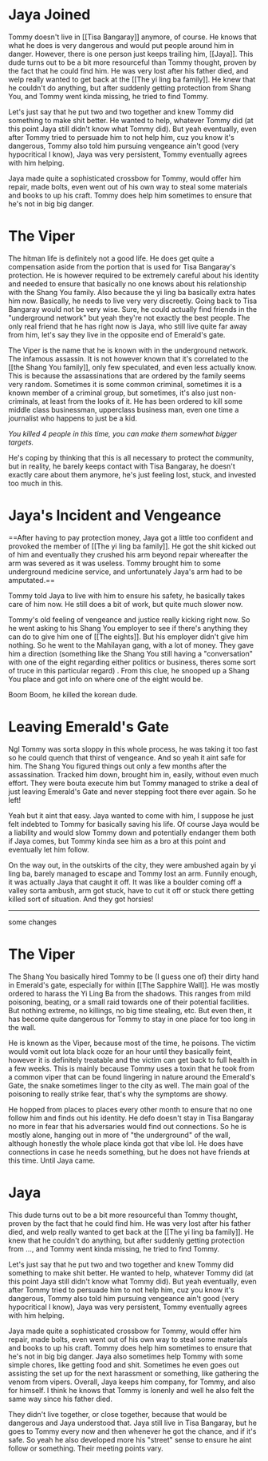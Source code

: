 # Jaya Joined

Tommy doesn't live in [[Tisa Bangaray]] anymore, of course. He knows that what he does is very dangerous and would put people around him in danger. However, there is one person just keeps trailing him, [[Jaya]]. This dude turns out to be a bit more resourceful than Tommy thought, proven by the fact that he could find him. He was very lost after his father died, and welp really wanted to get back at the [[The yi ling ba family]]. He knew that he couldn't do anything, but after suddenly getting protection from Shang You, and Tommy went kinda missing, he tried to find Tommy.

Let's just say that he put two and two together and knew Tommy did something to make shit better. He wanted to help, whatever Tommy did (at this point Jaya still didn't know what Tommy did). But yeah eventually, even after Tommy tried to persuade him to not help him, cuz you know it's dangerous, Tommy also told him pursuing vengeance ain't good (very hypocritical I know), Jaya was very persistent, Tommy eventually agrees with him helping.

Jaya made quite a sophisticated crossbow for Tommy, would offer him repair, made bolts, even went out of his own way to steal some materials and books to up his craft. Tommy does help him sometimes to ensure that he's not in big big danger.

# The Viper

The hitman life is definitely not a good life. He does get quite a compensation aside from the portion that is used for Tisa Bangaray's protection. He is however required to be extremely careful about his identity and needed to ensure that basically no one knows about his relationship with the Shang You family. Also because the yi ling ba basically extra hates him now. Basically, he needs to live very very discreetly. Going back to Tisa Bangaray would not be very wise. Sure, he could actually find friends in the "underground network" but yeah they're not exactly the best people. The only real friend that he has right now is Jaya, who still live quite far away from him, let's say they live in the opposite end of Emerald's gate.

The Viper is the name that he is known with in the underground network. The infamous assassin. It is not however known that it's correlated to the [[the Shang You family]], only few speculated, and even less actually know. This is because the assassinations that are ordered by the family seems very random. Sometimes it is some common criminal, sometimes it is a known member of a criminal group, but sometimes, it's also just non-criminals, at least from the looks of it. He has been ordered to kill some middle class businessman, upperclass business man, even one time a journalist who happens to just be a kid.

*You killed 4 people in this time, you can make them somewhat bigger targets.*


He's coping by thinking that this is all necessary to protect the community, but in reality, he barely keeps contact with Tisa Bangaray, he doesn't exactly care about them anymore, he's just feeling lost, stuck, and invested too much in this. 

# Jaya's Incident and Vengeance

==After having to pay protection money, Jaya got a little too confident and provoked the member of [[The yi ling ba family]]. He got the shit kicked out of him and eventually they crushed his arm beyond repair whereafter the arm was severed as it was useless. Tommy brought him to some underground medicine service, and unfortunately Jaya's arm had to be amputated.==

Tommy told Jaya to live with him to ensure his safety, he basically takes care of him now. He still does a bit of work, but quite much slower now.

Tommy's old feeling of vengeance and justice really kicking right now. So he went asking to his Shang You employer to see if there's anything they can do to give him one of [[The eights]]. But his employer didn't give him nothing. So he went to the Mahilayan gang, with a lot of money. They gave him a direction (something like the Shang You still having a "conversation" with one of the eight regarding either politics or business, theres some sort of truce in this particular regard) . From this clue, he snooped up a Shang You place and got info on where one of the eight would be.

Boom Boom, he killed the korean dude.

# Leaving Emerald's Gate

Ngl Tommy was sorta sloppy in this whole process, he was taking it too fast so he could quench that thirst of vengeance. And so yeah it aint safe for him. The Shang You figured things out only a few months after the assassination. Tracked him down, brought him in, easily, without even much effort. They were bouta execute him but Tommy managed to strike a deal of just leaving Emerald's Gate and never stepping foot there ever again. So he left!

Yeah but it aint that easy. Jaya wanted to come with him, I suppose he just felt indebted to Tommy for basically saving his life. Of course Jaya would be a liability and would slow Tommy down and potentially endanger them both if Jaya comes, but Tommy kinda see him as a bro at this point and eventually let him follow.

On the way out, in the outskirts of the city, they were ambushed again by yi ling ba, barely managed to escape and Tommy lost an arm. Funnily enough, it was actually Jaya that caught it off. It was like a boulder coming off a valley sorta ambush, arm got stuck, have to cut it off or stuck there getting killed sort of situation. And they got horsies!

---
some changes

# The Viper

The Shang You basically hired Tommy to be (I guess one of) their dirty hand in Emerald's gate, especially for within [[The Sapphire Wall]]. He was mostly ordered to harass the Yi Ling Ba from the shadows. This ranges from mild poisoning, beating, or a small raid towards one of their potential facilities. But nothing extreme, no killings, no big time stealing, etc. But even then, it has become quite dangerous for Tommy to stay in one place for too long in the wall. 

He is known as the Viper, because most of the time, he poisons. The victim would vomit out lota black ooze for an hour until they basically feint, however it is definitely treatable and the victim can get back to full health in a few weeks. This is mainly because Tommy uses a toxin that he took from a common viper that can be found lingering in nature around the Emerald's Gate, the snake sometimes linger to the city as well. The main goal of the poisoning to really strike fear, that's why the symptoms are showy.

He hopped from places to places every other month to ensure that no one follow him and finds out his identity. He defo doesn't stay in Tisa Bangaray no more in fear that his adversaries would find out connections. So he is mostly alone, hanging out in more of "the underground" of the wall, although honestly the whole place kinda got that vibe lol. He does have connections in case he needs something, but he does not have friends at this time. Until Jaya came.

# Jaya

This dude turns out to be a bit more resourceful than Tommy thought, proven by the fact that he could find him. He was very lost after his father died, and welp really wanted to get back at the [[The yi ling ba family]]. He knew that he couldn't do anything, but after suddenly getting protection from ..., and Tommy went kinda missing, he tried to find Tommy.

Let's just say that he put two and two together and knew Tommy did something to make shit better. He wanted to help, whatever Tommy did (at this point Jaya still didn't know what Tommy did). But yeah eventually, even after Tommy tried to persuade him to not help him, cuz you know it's dangerous, Tommy also told him pursuing vengeance ain't good (very hypocritical I know), Jaya was very persistent, Tommy eventually agrees with him helping.

Jaya made quite a sophisticated crossbow for Tommy, would offer him repair, made bolts, even went out of his own way to steal some materials and books to up his craft. Tommy does help him sometimes to ensure that he's not in big big danger. Jaya also sometimes help Tommy with some simple chores, like getting food and shit. Sometimes he even goes out assisting the set up for the next harassment or something, like gathering the venom from vipers. Overall, Jaya keeps him company, for Tommy, and also for himself. I think he knows that Tommy is lonenly and well he also felt the same way since his father died.

They didn't live together, or close together, because that would be dangerous and Jaya understood that. Jaya still live in Tisa Bangaray, but he goes to Tommy every now and then whenever he got the chance, and if it's safe. So yeah he also developed more his "street" sense to ensure he aint follow or something. Their meeting points vary.

